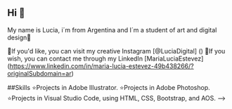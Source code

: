 ## Hi 👋

My name is Lucia, i´m from Argentina and I´m a student of art and digital design🎨

💙If you'd like, you can visit my creative Instagram [@LuciaDigital] ()
🩷If you wish, you can contact me through my LinkedIn [MariaLuciaEstevez] (https://www.linkedin.com/in/maria-lucia-estevez-49b438266/?originalSubdomain=ar)

##Skills
⭐Projects in Adobe Illustrator.
⭐Projects in Adobe Photoshop.
⭐Projects in Visual Studio Code, using HTML, CSS, Bootstrap, and AOS.
-->
